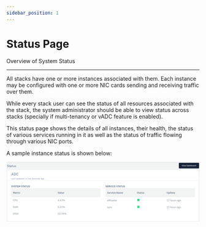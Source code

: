 ```yaml
---
sidebar_position: 1
---
```


# Status Page

Overview of System Status

---

All stacks have one or more instances associated with them. Each instance may be configured with one or more NIC cards sending and receiving traffic over them.  

While every stack user can see the status of all resources associated with the stack, the system administrator should be able to view status across stacks (specially if multi-tenancy or vADC feature is enabled).  

This status page shows the details of all instances, their health, the status of various services running in it as well as the status of traffic flowing through various NIC ports.  


A sample instance status is shown below:

![status](/img/platform/v6/docs/stack.png)